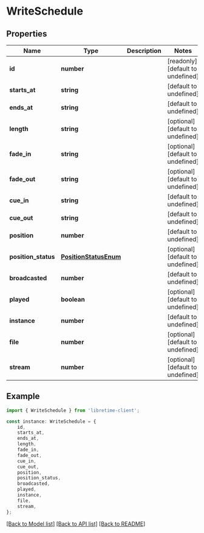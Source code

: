 # WriteSchedule


## Properties

Name | Type | Description | Notes
------------ | ------------- | ------------- | -------------
**id** | **number** |  | [readonly] [default to undefined]
**starts_at** | **string** |  | [default to undefined]
**ends_at** | **string** |  | [default to undefined]
**length** | **string** |  | [optional] [default to undefined]
**fade_in** | **string** |  | [optional] [default to undefined]
**fade_out** | **string** |  | [optional] [default to undefined]
**cue_in** | **string** |  | [default to undefined]
**cue_out** | **string** |  | [default to undefined]
**position** | **number** |  | [default to undefined]
**position_status** | [**PositionStatusEnum**](PositionStatusEnum.md) |  | [optional] [default to undefined]
**broadcasted** | **number** |  | [default to undefined]
**played** | **boolean** |  | [optional] [default to undefined]
**instance** | **number** |  | [default to undefined]
**file** | **number** |  | [optional] [default to undefined]
**stream** | **number** |  | [optional] [default to undefined]

## Example

```typescript
import { WriteSchedule } from 'libretime-client';

const instance: WriteSchedule = {
    id,
    starts_at,
    ends_at,
    length,
    fade_in,
    fade_out,
    cue_in,
    cue_out,
    position,
    position_status,
    broadcasted,
    played,
    instance,
    file,
    stream,
};
```

[[Back to Model list]](../README.md#documentation-for-models) [[Back to API list]](../README.md#documentation-for-api-endpoints) [[Back to README]](../README.md)
